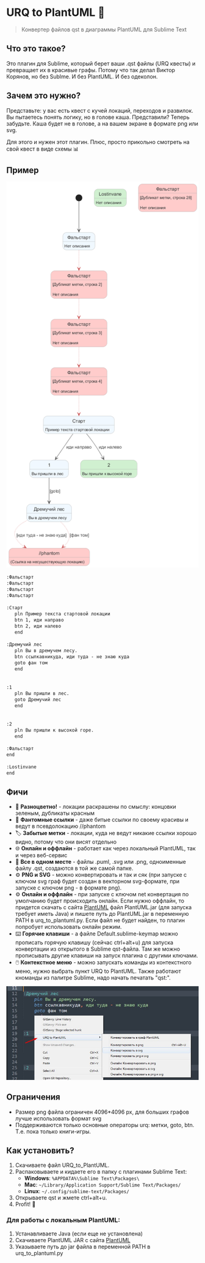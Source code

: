 # URQ to PlantUML 🎯

> Конвертер файлов qst в диаграммы PlantUML для Sublime Text

## Что это такое?

Это плагин для Sublime, который берет ваши .qst файлы (URQ квесты) и превращает их в красивые графы. Потому что так делал Виктор Корянов, но без Sublme. И без PlantUML. И без одеколон.

## Зачем это нужно?

Представьте: у вас есть квест с кучей локаций, переходов и развилок. Вы пытаетесь понять логику, но в голове каша. Представили? Теперь забудьте. Каша будет не в голове, а на вашем экране в формате png или svg.

Для этого и нужен этот плагин. Плюс, просто прикольно смотреть на свой квест в виде схемы 📊

## Пример

![Граф тестовой игры](tests/test.png)

```urql
:Фальстарт
:Фальстарт
:Фальстарт
:Фальстарт

:Старт
   pln Пример текста стартовой локации
   btn 1, иди направо
   btn 2, иди налево
   end

:Дремучий лес
   pln Вы в дремучем лесу.
   btn ссылкавникуда, иди туда - не знаю куда
   goto фан том
   end


:1
   pln Вы пришли в лес.
   goto Дремучий лес
   end


:2
   pln Вы пришли к высокой горе.
   end

:Фальстарт
end

:Lostinvane
end

```

## Фичи

- 🎨 **Разноцветно!** - локации раскрашены по смыслу: концовки зеленым, дубликаты красным
- 👻 **Фантомные ссылки** - даже битые ссылки по своему красивы и ведут в псевдолокацию //phantom
- 🏷️ **Забытые метки** - локации, куда не ведут никакие ссылки хорошо видно, потому что они висят отдельно
- 🌐 **Онлайн и оффлайн** - работает как через локальный PlantUML, так и через веб-сервис
- 📁 **Все в одном месте** - файлы .puml, .svg или .png, одноименные файлу .qst, создаются в той же самой папке.
- ⚙️ **PNG и SVG** - можно конвертировать и так и сяк (при запуске с ключом svg граф будет создан в векторном svg-формате, при запуске с ключом png - в формате png).
- ⚙️ **Онлайн и оффлайн** - при запуске с ключом net конвертация по умолчанию будет происходить онлайн. Если нужно оффлайн, то придется скачать с сайта [PlantUML](https://PlantUML.com/download) файл PlantUML.jar (для запуска требует иметь Java) и пишете путь до PlantUML.jar в переменную PATH в urq_to_plantuml.py. Если файл не будет найден, то плагин попробует использовать онлайн режим.
- ⌨️ **Горячие клавиши** - а файле Default.sublime-keymap можно прописать горячую клавишу (сейчас ctrl+alt+u) для запуска конвертации из открытого в Sublime qst-файла. Там же можно прописывать другие клавиши на запуск плагина с другими ключами.
- 🖱️ **Контекстное меню** - можно запускать команды из контекстного меню, нужно выбрать пункт URQ to PlantUML. Также работают кноманды из палитре Sublime, надо начать печатать "qst:".

![Контекстное меню](tests/screen.jpg)

## Ограничения

- Размер png файла ограничен 4096*4096 px, для больших графов лучше использовать формат svg
- Поддерживаются только основные операторы urq: метки, goto, btn. Т.е. пока только книги-игры.

## Как установить?

1. Скачиваете файл URQ_to_PlantUML. 
2. Распаковываете и кидаете его в папку с плагинами Sublime Text:
   - **Windows**: `%APPDATA%\Sublime Text\Packages\`
   - **Mac**: `~/Library/Application Support/Sublime Text/Packages/`
   - **Linux**: `~/.config/sublime-text/Packages/`
3. Открываете qst и жмете ctrl+alt+u.
4. Profit! 🎉


### Для работы с локальным PlantUML:
1. Устанавливаете Java (если еще не установлена)
2. Скачиваете PlantUML JAR с сайта [PlantUML](https://PlantUML.com/download)
3. Указываете путь до jar файла в переменной PATH в urq_to_plantuml.py